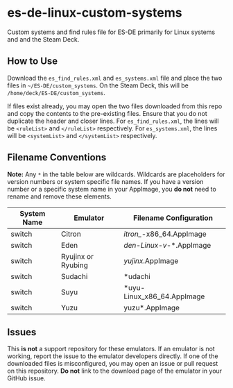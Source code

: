 # es-de-linux-custom-systems

Custom systems and find rules file for ES-DE primarily for Linux systems and and the Steam Deck. 

## How to Use

Download the `es_find_rules.xml` and `es_systems.xml` file and place the two files in `~/ES-DE/custom_systems`. On the Steam Deck, this will be `/home/deck/ES-DE/custom_systems`. 

If files exist already, you may open the two files downloaded from this repo and copy the contents to the pre-existing files. Ensure that you do not duplicate the header and closer lines. For `es_find_rules.xml`, the lines will be `<ruleList>` and `</ruleList>` respectively. For `es_systems.xml`, the lines will be `<systemList>` and `</systemList>` respectively. 

## Filename Conventions

**Note:** Any `*` in the table below are wildcards. Wildcards are placeholders for version numbers or system specific file names. If you have a version number or a specific system name in your AppImage, you **do not** need to rename and remove these elements. 

| **System Name** | **Emulator**       | **Filename Configuration** |
|-----------------|--------------------|----------------------------|
| switch          | Citron             | *itron_*-x86_64.AppImage   |
| switch          | Eden               | *den-Linux-v*-*.AppImage   |
| switch          | Ryujinx or Ryubing | *yujinx*.AppImage          |
| switch          | Sudachi            | *udachi                    |
| switch          | Suyu               | *uyu-Linux_x86_64.AppImage |
| switch          | Yuzu               | yuzu*.AppImage             |

## Issues

This **is not** a support repository for these emulators. If an emulator is not working, report the issue to the emulator developers directly. If one of the downloaded files is misconfigured, you may open an issue or pull request on this repository. **Do not** link to the download page of the emulator in your GitHub issue. 
